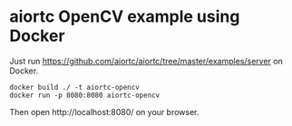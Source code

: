 # aiortc OpenCV example using Docker

Just run https://github.com/aiortc/aiortc/tree/master/examples/server on Docker.

```
docker build ./ -t aiortc-opencv
docker run -p 8080:8080 aiortc-opencv
```

Then open http://localhost:8080/ on your browser.
